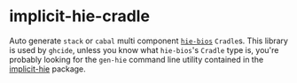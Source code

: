 # implicit-hie-cradle

Auto generate `stack` or `cabal` multi component [`hie-bios`](https://github.com/mpickering/hie-bios) `Cradle`s.
This library is used by `ghcide`, unless you know what `hie-bios`'s `Cradle` type is, you're probably looking for the `gen-hie` command line utility contained in the [implicit-hie](https://github.com/Avi-D-coder/implicit-hie) package.
